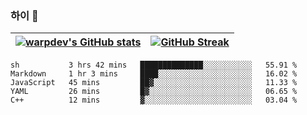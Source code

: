
### 하이 👋
[![warpdev's GitHub stats](https://github-readme-stats.vercel.app/api?username=warpdev&show_icons=true&theme=vue-dark)](#) |[![GitHub Streak](https://github-readme-streak-stats.herokuapp.com/?user=warpdev&theme=dark)](#)
--- | --- |
<!--START_SECTION:waka-->
```text
sh           3 hrs 42 mins   ██████████████░░░░░░░░░░░   55.91 % 
Markdown     1 hr 3 mins     ████░░░░░░░░░░░░░░░░░░░░░   16.02 % 
JavaScript   45 mins         ██▓░░░░░░░░░░░░░░░░░░░░░░   11.33 % 
YAML         26 mins         █▓░░░░░░░░░░░░░░░░░░░░░░░   06.65 % 
C++          12 mins         ▓░░░░░░░░░░░░░░░░░░░░░░░░   03.04 % 
```
<!--END_SECTION:waka-->

<!--
**warpdev/warpdev** is a ✨ _special_ ✨ repository because its `README.md` (this file) appears on your GitHub profile.

Here are some ideas to get you started:

- 🔭 I’m currently working on ...
- 🌱 I’m currently learning ...
- 👯 I’m looking to collaborate on ...
- 🤔 I’m looking for help with ...
- 💬 Ask me about ...
- 📫 How to reach me: ...
- 😄 Pronouns: ...
- ⚡ Fun fact: ...
-->
